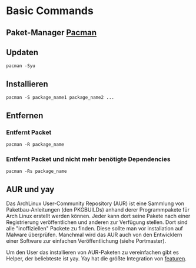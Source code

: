 # Basic Commands

## Paket-Manager [Pacman](https://wiki.archlinux.org/title/pacman)

## Updaten

````
pacman -Syu
````

## Installieren

````
pacman -S package_name1 package_name2 ...
````

## Entfernen

### Entfernt Packet
````
pacman -R package_name
````

### Entfernt Packet und nicht mehr benötigte Dependencies

````
pacman -Rs package_name
````
## AUR und yay

Das ArchLinux User-Community Repository (AUR) ist eine Sammlung von Paketbau-Anleitungen (den PKGBUILDs) anhand derer Programmpakete für Arch Linux erstellt werden können.
Jeder kann dort seine Pakete nach einer Registrierung veröffentlichen und anderen zur Verfügung stellen. Dort sind alle "inoffiziellen" Packete zu finden.
Diese sollte man vor installation auf Malware überprüfen. Manchmal wird das AUR auch von den Entwicklern einer Software zur einfachen Veröffentlichung (siehe Portmaster).

Um den User das installieren von AUR-Paketen zu vereinfachen gibt es Helper, der beliebteste ist yay. Yay hat die größte Integration von [featuren](https://wiki.archlinux.de/title/AUR_Hilfsprogramme#Aktive_Projekte).
